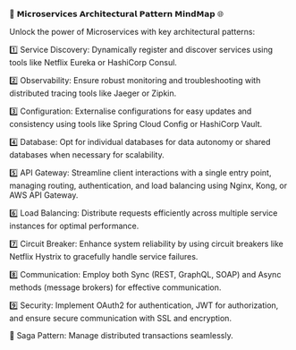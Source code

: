 🚀 𝗠𝗶𝗰𝗿𝗼𝘀𝗲𝗿𝘃𝗶𝗰𝗲𝘀 𝗔𝗿𝗰𝗵𝗶𝘁𝗲𝗰𝘁𝘂𝗿𝗮𝗹 𝗣𝗮𝘁𝘁𝗲𝗿𝗻 𝗠𝗶𝗻𝗱𝗠𝗮𝗽 🌐

Unlock the power of Microservices with key architectural patterns:

1️⃣ Service Discovery: Dynamically register and discover services using tools like Netflix Eureka or HashiCorp Consul.

2️⃣ Observability: Ensure robust monitoring and troubleshooting with distributed tracing tools like Jaeger or Zipkin.

3️⃣ Configuration: Externalise configurations for easy updates and consistency using tools like Spring Cloud Config or HashiCorp Vault.

4️⃣ Database: Opt for individual databases for data autonomy or shared databases when necessary for scalability.

5️⃣ API Gateway: Streamline client interactions with a single entry point, managing routing, authentication, and load balancing using Nginx, Kong, or AWS API Gateway.

6️⃣ Load Balancing: Distribute requests efficiently across multiple service instances for optimal performance.

7️⃣ Circuit Breaker: Enhance system reliability by using circuit breakers like Netflix Hystrix to gracefully handle service failures.

8️⃣ Communication: Employ both Sync (REST, GraphQL, SOAP) and Async methods (message brokers) for effective communication.

9️⃣ Security: Implement OAuth2 for authentication, JWT for authorization, and ensure secure communication with SSL and encryption.

🔄 Saga Pattern: Manage distributed transactions seamlessly.


